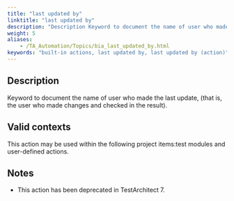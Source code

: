 ```yaml
--- 
title: "last updated by"
linktitle: "last updated by"
description: "Description Keyword to document the name of user who made the last update, (that is, the user who made changes and checked in the result). Valid contexts This action may be used within the following ..."
weight: 5
aliases: 
    - /TA_Automation/Topics/bia_last_updated_by.html
keywords: "built-in actions, last updated by, last updated by (action)"
---
```


## Description

Keyword to document the name of user who made the last update, \(that is, the user who made changes and checked in the result\).

## Valid contexts

This action may be used within the following project items:test modules and user-defined actions.

## Notes

-   This action has been deprecated in TestArchitect 7.




